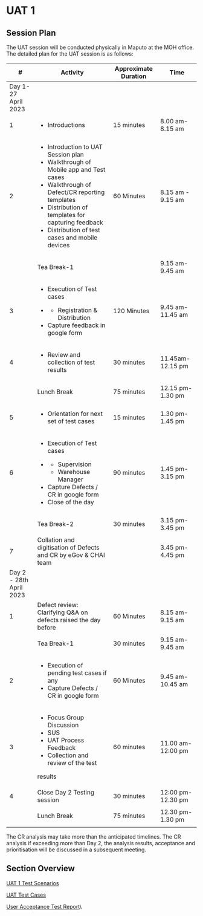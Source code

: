 # UAT 1

## Session Plan

The UAT session will be conducted physically in Maputo at the MOH office. The detailed plan for the UAT session is as follows:&#x20;

| #                       | Activity                                                                                                                                                                                                                                                                 | Approximate Duration | Time              |
| ----------------------- | ------------------------------------------------------------------------------------------------------------------------------------------------------------------------------------------------------------------------------------------------------------------------ | -------------------- | ----------------- |
| Day 1- 27 April 2023    | <p><br></p>                                                                                                                                                                                                                                                              |                      |                   |
| 1                       | <ul><li>Introductions </li></ul>                                                                                                                                                                                                                                         | 15 minutes           | 8.00 am-8.15 am   |
| 2                       | <ul><li>Introduction to UAT Session plan</li><li>Walkthrough of Mobile app and Test cases </li><li>Walkthrough of Defect/CR reporting templates</li><li>Distribution of templates for capturing feedback</li><li>Distribution of test cases and mobile devices</li></ul> | 60 Minutes           | 8.15 am - 9.15 am |
| <p><br></p>             | Tea Break-1                                                                                                                                                                                                                                                              | <p><br></p>          | 9.15 am-9.45 am   |
| 3                       | <ul><li>Execution of Test cases </li><li><p></p><ul><li>Registration &#x26; Distribution</li></ul></li><li>Capture feedback  in google form</li></ul>                                                                                                                    | 120 Minutes          | 9.45 am-11.45 am  |
| 4                       | <ul><li>Review and collection of test results </li></ul>                                                                                                                                                                                                                 | 30 minutes           | 11.45am-12.15 pm  |
| <p><br></p>             | Lunch Break                                                                                                                                                                                                                                                              | 75 minutes           | 12.15 pm-1.30 pm  |
| 5                       | <ul><li>Orientation for next set of test cases</li></ul>                                                                                                                                                                                                                 | 15 minutes           | 1.30 pm-1.45 pm   |
| 6                       | <ul><li>Execution of Test cases </li><li><p></p><ul><li>Supervision</li><li>Warehouse Manager</li></ul></li><li>Capture Defects / CR in google form</li><li>Close of the day</li></ul>                                                                                   | 90 minutes           | 1.45 pm-3.15 pm   |
| <p><br></p>             | Tea Break-2                                                                                                                                                                                                                                                              | 30 minutes           | 3.15 pm-3.45 pm   |
| 7                       | Collation and digitisation of Defects and CR by eGov & CHAI team                                                                                                                                                                                                         | <p><br></p>          | 3.45 pm- 4.45 pm  |
| Day 2 - 28th April 2023 | <p><br></p>                                                                                                                                                                                                                                                              |                      |                   |
| 1                       | Defect review: Clarifying Q\&A on defects raised the day before                                                                                                                                                                                                          | 60 Minutes           | 8.15 am-9.15 am   |
| <p><br></p>             | Tea Break-1                                                                                                                                                                                                                                                              | 30 minutes           | 9.15 am-9.45 am   |
| 2                       | <ul><li>Execution of pending test cases if  any</li><li>Capture Defects / CR in google form</li></ul>                                                                                                                                                                    | 60 Minutes           | 9.45 am-10.45 am  |
| 3                       | <ul><li>Focus Group Discussion</li><li>SUS </li><li>UAT Process Feedback</li><li>Collection and review of the test</li></ul><p>results</p>                                                                                                                               | 60 minutes           | 11.00 am-12:00 pm |
| 4                       | Close Day 2 Testing session                                                                                                                                                                                                                                              | 30 minutes           | 12:00 pm-12.30 pm |
| <p><br></p>             | Lunch Break                                                                                                                                                                                                                                                              | 75 minutes           | 12.30 pm-1.30 pm  |

The CR analysis may take more than the anticipated timelines. The CR analysis if exceeding more than Day 2, the analysis results, acceptance and prioritisation will be discussed in a subsequent meeting.

## Section Overview

[UAT 1 Test Scenarios](uat-1-test-scenarios.md)

[UAT Test Cases](uat-test-cases/)

[User Acceptance Test Report](user-acceptance-test-report/)\

